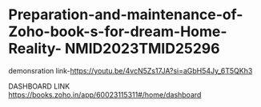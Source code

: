 # Preparation-and-maintenance-of-Zoho-book-s-for-dream-Home-Reality- NMID2023TMID25296

demonsration link-https://youtu.be/4vcN5Zs17JA?si=aGbH54Jy_6T5QKh3

DASHBOARD LINK https://books.zoho.in/app/60023115311#/home/dashboard

